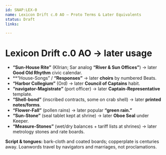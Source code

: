 ```yaml
---
id: SNAP:LEX-0
name: Lexicon Drift c.0 AO — Proto Terms & Later Equivalents
status: Draft
links:

---
```


# Lexicon Drift c.0 AO → later usage

- **“Sun-House Rite”** (Kllrian; Sar analog **“River & Sun Offices”**) → later **Good Old Rhythm** civic calendar.  
- **“House-Songs” / **“Responses”** → later **choirs** by numbered Beats.  
- **“Harbor Collegium”** (Ord) → later **Council of Captains** habit.  
- **“navigator-Magistrate”** (port officer) → later **Captain-Representative** template.  
- **“Shell-bond”** (inscribed contracts, some on crab shell) → later **printed notes/forms**.  
- **“Flower-Fall”** (pollen rains) → later popular **“green rain.”**  
- **“Sun-Stone”** (seal tablet kept at shrine) → later **Oboe Seal** under Keeper.  
- **“Measure-Stones”** (wet/dry balances + tariff lists at shrines) → later metrology stones and rate boards.

**Script & tongues:** bark-cloth and coated boards; copperplate is centuries away. Loanwords travel by navigators and marriages, not proclamations.
